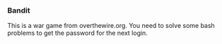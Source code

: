 ### Bandit

This is a war game from overthewire.org. You need to solve some bash problems to get the password for the next login.
